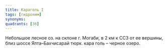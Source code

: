 ```yaml
---
title: Караголь I
tags: [гидроним]
synonyms:
quadrants: [З6]
---
```


Небольшое лесное оз. на склоне г. Могаби, в 2 км к ССЗ от ее вершины, близ шоссе
Ялта–Бахчисарай тюрк. кара голь – черное озеро.
